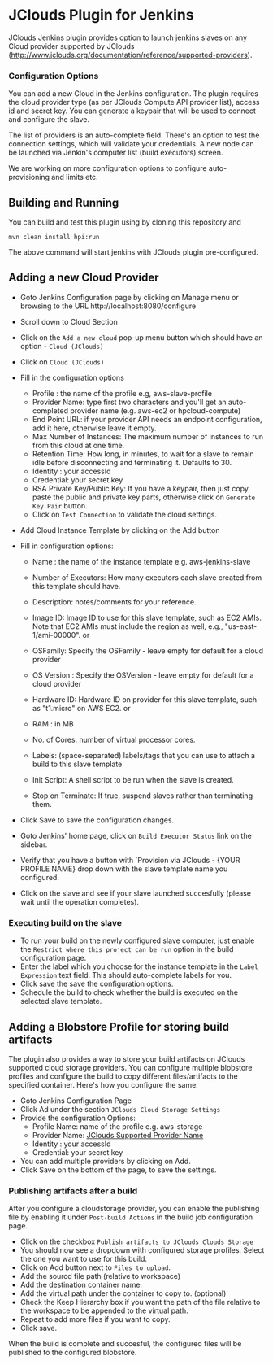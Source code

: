 # JClouds Plugin for Jenkins

JClouds Jenkins plugin provides option to launch jenkins slaves on any Cloud provider supported by JClouds (http://www.jclouds.org/documentation/reference/supported-providers). 

### Configuration Options

You can add a new Cloud in the Jenkins configuration. The plugin requires the cloud provider type (as per JClouds Compute API provider list), access id and secret key. You can generate a keypair that will be used to connect and configure the slave.

The list of providers is an auto-complete field. There's an option to test the connection settings, which will validate your credentials. A new node can be launched via Jenkin's computer list (build executors) screen. 

We are working on more configuration options to configure auto-provisioning  and limits etc. 

## Building and Running

You can build and test this plugin using by cloning this repository and 

`mvn clean install hpi:run`

The above command will start jenkins with JClouds plugin pre-configured.

## Adding a new Cloud Provider

* Goto Jenkins Configuration page by clicking on Manage menu or browsing to the URL http://localhost:8080/configure
* Scroll down to Cloud Section
* Click on the `Add a new cloud` pop-up menu button which should have an option - `Cloud (JClouds)`
* Click on `Cloud (JClouds)`
* Fill in the configuration options
  - Profile : the name of the profile e.g, aws-slave-profile
  - Provider Name: type first two characters and you'll get an auto-completed provider name (e.g. aws-ec2 or hpcloud-compute)
  - End Point URL: if your provider API needs an endpoint configuration, add it here, otherwise leave it empty.
  - Max Number of Instances: The maximum number of instances to run from this cloud at one time.
  - Retention Time: How long, in minutes, to wait for a slave to remain idle before disconnecting and terminating it. Defaults to 30.
  - Identity : your accessId
  - Credential: your secret key
  - RSA Private Key/Public Key: If you have a keypair, then just copy paste the public and private key parts, otherwise click on `Generate Key Pair` button.
  - Click on `Test Connection` to validate the cloud settings.
  
* Add Cloud Instance Template by clicking on the Add button
* Fill in configuration options:
  - Name : the name of the instance template e.g. aws-jenkins-slave
  - Number of Executors: How many executors each slave created from this template should have.
  - Description: notes/comments for your reference.
  
  - Image ID: Image ID to use for this slave template, such as EC2 AMIs. Note that EC2 AMIs must include the region as well, e.g., "us-east-1/ami-00000".
  or
  - OSFamily: Specify the OSFamily - leave empty for default for a cloud provider
  - OS Version : Specify the OSVersion - leave empty for default for a cloud provider

  - Hardware ID: Hardware ID on provider for this slave template, such as "t1.micro" on AWS EC2.
  or
  - RAM : in MB
  - No. of Cores: number of virtual processor cores.

  - Labels: (space-separated) labels/tags that you can use to attach a build to this slave template
  - Init Script: A shell script to be run when the slave is created.
  - Stop on Terminate: If true, suspend slaves rather than terminating them.

* Click Save to save the configuration changes.
* Goto Jenkins' home page, click on `Build Executor Status` link on the sidebar.
* Verify that you have a button with `Provision via JClouds - {YOUR PROFILE NAME} drop down with the slave template name you configured.
* Click on the slave and see if your slave launched succesfully (please wait until the operation completes).

### Executing build on the slave
* To run your build on the newly configured slave computer, just enable the `Restrict where this project can be run` option in the build configuration page.
* Enter the label which you choose for the instance template in the `Label Expression` text field. This should auto-complete labels for you.
* Click save the save the configuration options.
* Schedule the build to check whether the build is executed on the selected slave template.


## Adding a Blobstore Profile for storing build artifacts

The plugin also provides a way to store your build artifacts on JClouds supported cloud storage providers. You can configure multiple
blobstore profiles and configure the build to copy different files/artifacts to the specified container. Here's how you configure the same.

* Goto Jenkins Configuration Page
* Click Ad under the section `JClouds Cloud Storage Settings`
* Provide the configuration Options:
  - Profile Name: name of the profile e.g. aws-storage
  - Provider Name: [JClouds Supported Provider Name](http://www.jclouds.org/documentation/userguide/blobstore-guide)
  - Identity : your accessId
  - Credential: your secret key
* You can add multiple providers by clicking on Add.
* Click Save on the bottom of the page, to save the settings.

### Publishing artifacts after a build
After you configure a cloudstorage provider, you can enable the publishing file by enabling it under `Post-build Actions` in the build job configuration page.
* Click on the checkbox `Publish artifacts to JClouds Clouds Storage`
* You should now see a dropdown with configured storage profiles. Select the one you want to use for this build.
* Click on Add button next to `Files to upload`.
* Add the sourcd file path (relative to workspace) 
* Add the destination container name.
* Add the virtual path under the container to copy to. (optional)
* Check the Keep Hierarchy box if you want the path of the file relative to the workspace to be appended to the virtual path.
* Repeat to add more files if you want to copy.
* Click save.

When the build is complete and succesful, the configured files will be published to the configured blobstore.
